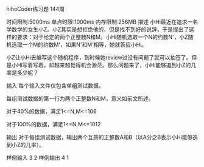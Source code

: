 hihoCoder练习题 144周

时间限制:5000ms
单点时限:1000ms
内存限制:256MB
描述
小Hi最近在追求一名学数学的女生小Z。小Z其实是想拒绝他的，但是找不到好的说辞，于是提出了这样的要求：对于给定的两个正整数N和M，小Hi随机选取一个N的约数N'，小Z随机选取一个M的约数M'，如果N'和M'相等，她就答应小Hi。

小Z让小Hi去编写这个随机程序，到时候她review过没有问题了就可以抽签了。但是小Hi写着写着，却越来越觉得机会渺茫。那么问题来了，小Hi能够追到小Z的几率是多少呢？

输入
每个输入文件仅包含单组测试数据。

每组测试数据的第一行为两个正整数N和M，意义如前文所述。

对于40%的数据，满足1<=N,M<=106

对于100%的数据，满足1<=N,M<=1012

输出
对于每组测试数据，输出两个互质的正整数A和B（以A分之B表示小Hi能够追到小Z的几率）。

样例输入
3 2
样例输出
4 1
